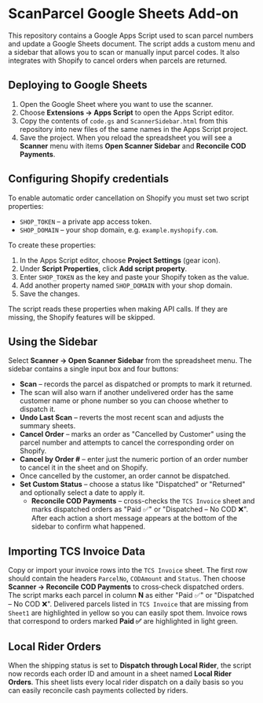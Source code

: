 # ScanParcel Google Sheets Add‑on

This repository contains a Google Apps Script used to scan parcel numbers and update
a Google Sheets document. The script adds a custom menu and a sidebar that allows
you to scan or manually input parcel codes. It also integrates with Shopify to
cancel orders when parcels are returned.

## Deploying to Google Sheets

1. Open the Google Sheet where you want to use the scanner.
2. Choose **Extensions → Apps Script** to open the Apps Script editor.
3. Copy the contents of `code.gs` and `ScannerSidebar.html` from this repository
   into new files of the same names in the Apps Script project.
4. Save the project. When you reload the spreadsheet you will see a **Scanner**
   menu with items **Open Scanner Sidebar** and **Reconcile COD Payments**.

## Configuring Shopify credentials

To enable automatic order cancellation on Shopify you must set two script
properties:

- `SHOP_TOKEN` – a private app access token.
- `SHOP_DOMAIN` – your shop domain, e.g. `example.myshopify.com`.

To create these properties:

1. In the Apps Script editor, choose **Project Settings** (gear icon).
2. Under **Script Properties**, click **Add script property**.
3. Enter `SHOP_TOKEN` as the key and paste your Shopify token as the value.
4. Add another property named `SHOP_DOMAIN` with your shop domain.
5. Save the changes.

The script reads these properties when making API calls. If they are missing, the
Shopify features will be skipped.

## Using the Sidebar

Select **Scanner → Open Scanner Sidebar** from the spreadsheet menu. The sidebar
contains a single input box and four buttons:

- **Scan** – records the parcel as dispatched or prompts to mark it returned.
- The scan will also warn if another undelivered order has the same customer
  name or phone number so you can choose whether to dispatch it.
- **Undo Last Scan** – reverts the most recent scan and adjusts the summary
  sheets.
- **Cancel Order** – marks an order as "Cancelled by Customer" using the parcel
  number and attempts to cancel the corresponding order on Shopify.
- **Cancel by Order #** – enter just the numeric portion of an order number to
  cancel it in the sheet and on Shopify.
- Once cancelled by the customer, an order cannot be dispatched.
- **Set Custom Status** – choose a status like "Dispatched" or "Returned" and optionally select a date to apply it.
  - **Reconcile COD Payments** – cross-checks the `TCS Invoice` sheet and marks dispatched orders as "Paid ✅" or "Dispatched – No COD ❌".
  After each action a short message appears at the bottom of the sidebar to confirm
  what happened.

## Importing TCS Invoice Data

Copy or import your invoice rows into the `TCS Invoice` sheet. The first row
should contain the headers `ParcelNo`, `CODAmount` and `Status`. Then choose
**Scanner → Reconcile COD Payments** to cross‑check dispatched orders.
The script marks each parcel in column **N** as either "Paid ✅" or
"Dispatched – No COD ❌". Delivered parcels listed in `TCS Invoice` that are
missing from `Sheet1` are highlighted in yellow so you can easily spot them.
Invoice rows that correspond to orders marked **Paid ✅** are highlighted in
light green.

## Local Rider Orders

When the shipping status is set to **Dispatch through Local Rider**, the script now records each order ID and amount in a sheet named **Local Rider Orders**. This sheet lists every local rider dispatch on a daily basis so you can easily reconcile cash payments collected by riders.

